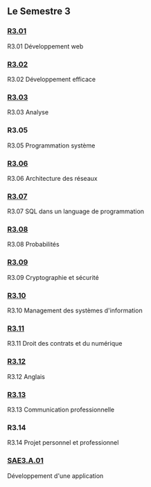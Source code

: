 ## Le Semestre 3


### [R3.01](./R3.01)
R3.01 Développement web

### [R3.02](./R3.02)
R3.02 Développement efficace

### [R3.03](./R3.03)
R3.03 Analyse

### R3.05
R3.05 Programmation système

### [R3.06](./R3.06)
R3.06 Architecture des réseaux

### [R3.07](./R3.07)
R3.07 SQL dans un language de programmation

### [R3.08](./R3.08)
R3.08 Probabilités

### [R3.09](./R3.09)
R3.09 Cryptographie et sécurité

### [R3.10](./R3.10)
R3.10 Management des systèmes d'information

### [R3.11](./R3.11)
R3.11 Droit des contrats et du numérique

### [R3.12](./R3.12)
R3.12 Anglais

### [R3.13](./R3.13)
R3.13 Communication professionnelle

### R3.14
R3.14 Projet personnel et professionnel

### [SAE3.A.01](./S3.A.01)
Développement d'une application

